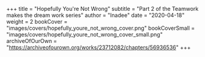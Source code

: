+++
title = "Hopefully You're Not Wrong"
subtitle = "Part 2 of the Teamwork makes the dream work series"
author = "Inadee"
date = "2020-04-18"
weight = 2
bookCover = "images/covers/hopefully_youre_not_wrong_cover.png"
bookCoverSmall = "images/covers/hopefully_youre_not_wrong_cover_small.png"
archiveOfOurOwn = "https://archiveofourown.org/works/23712082/chapters/56936536"
+++
